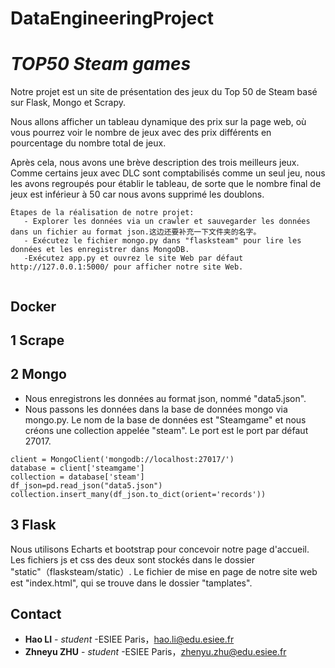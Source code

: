 # DataEngineeringProject

   # *TOP50  Steam games*

Notre projet est un site de présentation des jeux du Top 50 de Steam basé sur Flask, Mongo et Scrapy.

Nous allons afficher un tableau dynamique des prix sur la page web, où vous pourrez voir le nombre de jeux avec des prix différents en pourcentage du nombre total de jeux.

Après cela, nous avons une brève description des trois meilleurs jeux. Comme certains jeux avec DLC sont comptabilisés comme un seul jeu, nous les avons regroupés pour établir le tableau, de sorte que le nombre final de jeux est inférieur à 50 car nous avons supprimé les doublons.

```
Étapes de la réalisation de notre projet:
   - Explorer les données via un crawler et sauvegarder les données dans un fichier au format json.这边还要补充一下文件夹的名字。 
   - Exécutez le fichier mongo.py dans "flasksteam" pour lire les données et les enregistrer dans MongoDB.
   -Exécutez app.py et ouvrez le site Web par défaut http://127.0.0.1:5000/ pour afficher notre site Web.
  
  ```

## Docker

## 1 Scrape




## 2 Mongo
- Nous enregistrons les données au format json, nommé "data5.json".
- Nous passons les données dans la base de données mongo via mongo.py. Le nom de la base de données est "Steamgame" et nous créons une collection appelée "steam". Le port est le port par défaut 27017.

```
client = MongoClient('mongodb://localhost:27017/')  
database = client['steamgame']  
collection = database['steam']
df_json=pd.read_json("data5.json")  
collection.insert_many(df_json.to_dict(orient='records'))
```


## 3 Flask

Nous utilisons Echarts et bootstrap pour concevoir notre page d'accueil. Les fichiers js et css des deux sont stockés dans le dossier "static"（flasksteam/static）.
Le fichier de mise en page de notre site web est "index.html", qui se trouve dans le dossier "tamplates".


## Contact

* **Hao LI** - *student* -ESIEE Paris，<hao.li@edu.esiee.fr>
* **Zhneyu ZHU** - *student* -ESIEE Paris，<zhenyu.zhu@edu.esiee.fr>

